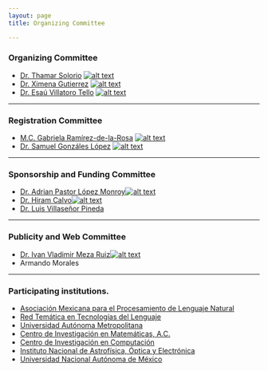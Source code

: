 ```yaml
---
layout: page
title: Organizing Committee

---
```

<!-- icons without padding -->

[1.2]: http://i.imgur.com/wWzX9uB.png (twitter icon without padding)

<!-- links to your social media accounts -->
<!-- update these accordingly -->

[1]: https://twitter.com/thamar_solorio
[2]: https://twitter.com/XimGutierrez
[3]: http://twitter.com/EsauVT
[4]: https://twitter.com/cafe_con_pan
[5]: https://twitter.com/SamuelGL2
[6]: https://twitter.com/apastorlm
[7]: https://twitter.com/frantishek
[8]: https://twitter.com/ivanvladimir

### Organizing Committee
* [Dr. Thamar Solorio](http://solorio.uh.edu/)  [![alt text][1.2]][1]
* [Dr. Ximena Gutierrez](https://www.spur.uzh.ch/en/aboutus/Personen/staff/postdocs/Ximena-Gutierrez-Vasques.html) [![alt text][1.2]][2]
* [Dr. Esaú Villatoro Tello](http://ccd.cua.uam.mx/~evillatoro) [![alt text][1.2]][3]

----------
### Registration Committee
* [M.C. Gabriela Ramírez-de-la-Rosa](https://gabyrr.github.io/)  [![alt text][1.2]][4]
* [Dr. Samuel Gonzáles López](http://samuelgonzalez-lopez.com/) [![alt text][1.2]][5]

----------
### Sponsorship and Funding Committee
* [Dr. Adrian Pastor López Monroy](http://personal.cimat.mx:8181/~pastor.lopez/)[![alt text][1.2]][6]
* [Dr. Hiram Calvo](http://hiramcalvo.com/)[![alt text][1.2]][7]
* [Dr. Luis Villaseñor Pineda](https://ccc.inaoep.mx/~villasen/)

----------
### Publicity and Web Committee
* [Dr. Ivan Vladimir Meza Ruiz](http://turing.iimas.unam.mx/~ivanvladimir/)[![alt text][1.2]][8]
* Armando Morales

----------
### Participating institutions.
* [Asociación Mexicana para el Procesamiento de Lenguaje Natural](http://ampln.mx/)
* [Red Temática en Tecnologías del Lenguaje](http://ltl.inaoep.mx/RedTTL)
* [Universidad Autónoma Metropolitana](http://www.uam.mx/)
* [Centro de Investigación en Matemáticas, A.C.](https://www.cimat.mx/)
* [Centro de Investigación en Computación](https://www.cic.ipn.mx/)
* [Instituto Nacional de Astrofísica, Óptica y Electrónica](https://www.inaoep.mx/)
* [Universidad Nacional Autónoma de México](http://www.unam.mx/)
